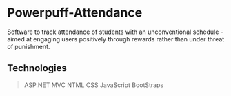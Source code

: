 # Powerpuff-Attendance
Software to track attendance of students with an unconventional schedule - aimed at engaging users positively through rewards rather than under threat of punishment. 

## Technologies
> ASP.NET MVC
> NTML
> CSS
> JavaScript
> BootStraps
